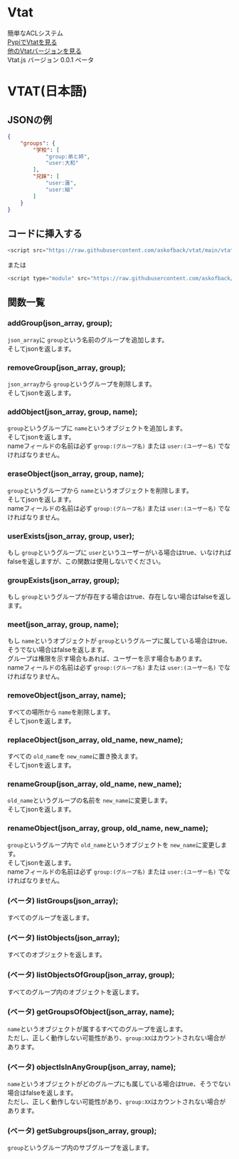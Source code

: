 # Vtat
簡単なACLシステム<br>
[PypiでVtatを見る](https://pypi.org/project/vtat/)<br>
[他のVtatバージョンを見る](https://github.com/askofback)<br>
Vtat.js バージョン 0.0.1 ベータ

# VTAT(日本語)

## JSONの例
```json
{
    "groups": {
        "学校": [
            "group:弟と姉",
            "user:大和"
        ],
        "兄妹": [
            "user:蓮",
            "user:紬"
        ]
    }
}
```

## コードに挿入する
```javascript
<script src="https://raw.githubusercontent.com/askofback/vtat/main/vtat.js"></script>
```
または
```javascript
<script type="module" src="https://raw.githubusercontent.com/askofback/vtat/main/vtat.js"></script>
```

## 関数一覧

### addGroup(json_array, group);
`json_array`に `group`という名前のグループを追加します。<br>
そしてjsonを返します。

### removeGroup(json_array, group);
`json_array`から `group`というグループを削除します。<br>
そしてjsonを返します。

### addObject(json_array, group, name);
`group`というグループに `name`というオブジェクトを追加します。<br>
そしてjsonを返します。<br>
nameフィールドの名前は必ず `group:(グループ名)` または `user:(ユーザー名)` でなければなりません。

### eraseObject(json_array, group, name);
`group`というグループから `name`というオブジェクトを削除します。<br>
そしてjsonを返します。<br>
nameフィールドの名前は必ず `group:(グループ名)` または `user:(ユーザー名)` でなければなりません。

### userExists(json_array, group, user);
もし `group`というグループに `user`というユーザーがいる場合はtrue、いなければfalseを返しますが、この関数は使用しないでください。

### groupExists(json_array, group);
もし `group`というグループが存在する場合はtrue、存在しない場合はfalseを返します。

### meet(json_array, group, name);
もし `name`というオブジェクトが `group`というグループに属している場合はtrue、そうでない場合はfalseを返します。<br>
グループは権限を示す場合もあれば、ユーザーを示す場合もあります。<br>
nameフィールドの名前は必ず `group:(グループ名)` または `user:(ユーザー名)` でなければなりません。

### removeObject(json_array, name);
すべての場所から `name`を削除します。<br>
そしてjsonを返します。

### replaceObject(json_array, old_name, new_name);
すべての `old_name`を `new_name`に置き換えます。<br>
そしてjsonを返します。

### renameGroup(json_array, old_name, new_name);
`old_name`というグループの名前を `new_name`に変更します。<br>
そしてjsonを返します。

### renameObject(json_array, group, old_name, new_name);
`group`というグループ内で `old_name`というオブジェクトを `new_name`に変更します。<br>
そしてjsonを返します。<br>
nameフィールドの名前は必ず `group:(グループ名)` または `user:(ユーザー名)` でなければなりません。

### (ベータ) listGroups(json_array);
すべてのグループを返します。

### (ベータ) listObjects(json_array);
すべてのオブジェクトを返します。

### (ベータ) listObjectsOfGroup(json_array, group);
すべてのグループ内のオブジェクトを返します。

### (ベータ) getGroupsOfObject(json_array, name);
`name`というオブジェクトが属するすべてのグループを返します。<br>
ただし、正しく動作しない可能性があり、`group:XX`はカウントされない場合があります。

### (ベータ) objectIsInAnyGroup(json_array, name);
`name`というオブジェクトがどのグループにも属している場合はtrue、そうでない場合はfalseを返します。<br>
ただし、正しく動作しない可能性があり、`group:XX`はカウントされない場合があります。

### (ベータ) getSubgroups(json_array, group);
`group`というグループ内のサブグループを返します。
